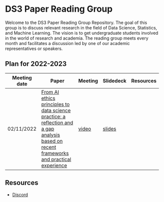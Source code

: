 # DS3 Paper Reading Group

Welcome to the DS3 Paper Reading Group Repository. The goal of this group is to discuss relevant research in the field of Data Science, Statistics, and Machine Learning.
The vision is to get undergraduate students involved in the world of research and academia. The reading group meets every month and facilitates a discussion led by one of our academic representatives or speakers.

## Plan for 2022-2023
|Meeting date|Paper|Meeting|Slidedeck|Resources|
|-|-|-|-|-|
|02/11/2022|[From AI ethics principles to data science practice: a reflection and a gap analysis based on recent frameworks and practical experience](https://link.springer.com/article/10.1007/s43681-021-00127-3)|[video]()|[slides](https://drive.google.com/file/d/1vgPqYJrXbFMpQ6ch8GuFDeDE4ceB5pkn/view?usp=sharing)||

## Resources
* [Discord](https://discord.gg/xDpujjZ)
